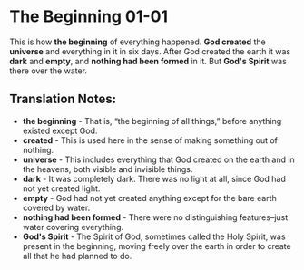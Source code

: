The Beginning 01-01
=====================


This is how **the beginning** of everything happened.  **God created**
the **universe** and everything in it in six days. After God created
the earth it was **dark** and **empty**, and **nothing had been formed**
in it. But **God's Spirit** was there over the water.

Translation Notes:
------------------

-   **the beginning** - That is, “the beginning of all things,” before
    anything existed except God.
-   **created** - This is used here in the sense of making something out
    of nothing.
-   **universe** - This includes everything that God created on the
    earth and in the heavens, both visible and invisible things.
-   **dark** - It was completely dark. There was no light at all, since
    God had not yet created light.
-   **empty** - God had not yet created anything except for the bare
    earth covered by water.
-   **nothing had been formed** - There were no distinguishing
    features–just water covering everything.
-   **God's Spirit** - The Spirit of God, sometimes called the Holy
    Spirit, was present in the beginning, moving freely over the earth
    in order to create all that he had planned to do.

